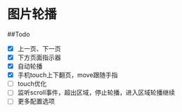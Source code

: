 图片轮播
===
##Todo
- [x] 上一页、下一页
- [x] 下方页面指示器
- [x] 自动轮播
- [x] 手机touch上下翻页，move跟随手指
- [ ] touch优化
- [ ] 监听scroll事件，超出区域，停止轮播，进入区域轮播继续
- [ ] 更多配置选项